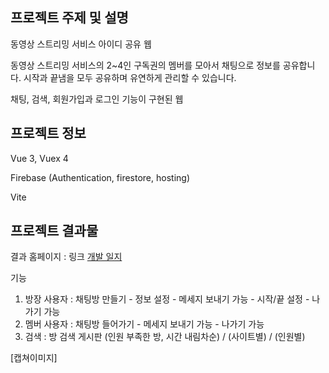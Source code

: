 ## 프로젝트 주제 및 설명

동영상 스트리밍 서비스 아이디 공유 웹

동영상 스트리밍 서비스의 2~4인 구독권의 멤버를 모아서 채팅으로 정보를 공유합니다. 시작과 끝냄을 모두 공유하며 유연하게 관리할 수 있습니다.

채팅, 검색, 회원가입과 로그인 기능이 구현된 웹

## 프로젝트 정보

Vue 3, Vuex 4

Firebase (Authentication, firestore, hosting)

Vite

## 프로젝트 결과물

결과 홈페이지 : 링크
[개발 일지](https://messy-close-e7f.notion.site/Vue-3-Vuex-4-Firebase-Vite-e72bd606e1e94c97a03a564b80dfa052)

기능

1. 방장 사용자 : 채팅방 만들기 - 정보 설정 - 메세지 보내기 가능 - 시작/끝 설정 - 나가기 가능
2. 멤버 사용자 : 채팅방 들어가기 - 메세지 보내기 가능 - 나가기 가능
3. 검색 : 방 검색 게시판 (인원 부족한 방, 시간 내림차순) / (사이트별) / (인원별)

[캡쳐이미지]